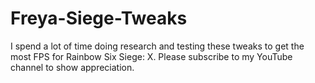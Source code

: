# Freya-Siege-Tweaks
I spend a lot of time doing research and testing these tweaks to get the most FPS for Rainbow Six Siege: X. Please subscribe to my YouTube channel to show appreciation.
